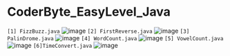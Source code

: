 # CoderByte_EasyLevel_Java

`[1] FizzBuzz.java`
![image](https://github.com/Thein-Naing/CoderByte_EasyLevel_Java/assets/117463446/af7fc491-eff1-477c-b331-69bbb96f9ba0)
`[2] FirstReverse.java`
![image](https://github.com/Thein-Naing/CoderByte_EasyLevel_Java/assets/117463446/55e9902d-5c7f-4898-8780-7322789dcc8b)
`[3] PalinDrome.java`
![image](https://github.com/Thein-Naing/CoderByte_EasyLevel_Java/assets/117463446/7f35cbb3-16db-4fb3-868e-7220c5f413b9)
`[4] WordCount.java`
![image](https://github.com/Thein-Naing/CoderByte_EasyLevel_Java/assets/117463446/9b1e9a3d-9012-4f8f-a481-e88c1d1b3198)
`[5] VowelCount.java`
![image](https://github.com/Thein-Naing/CoderByte_EasyLevel_Java/assets/117463446/d88dae1b-6013-4dd8-94db-a39048611cd1)
`[6]TimeConvert.java`
![image](https://github.com/Thein-Naing/CoderByte_EasyLevel_Java/assets/117463446/4d027bb4-d40d-4e8d-8596-fd664d762c2c)








